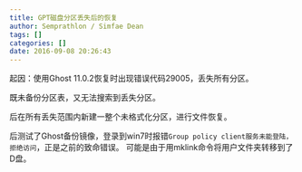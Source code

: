 ```yaml
---
title: GPT磁盘分区丢失后的恢复
author: Semprathlon / Simfae Dean
tags: []
categories: []
date: 2016-09-08 20:26:43
---
```

起因：使用Ghost 11.0.2恢复时出现错误代码29005，丢失所有分区。

既未备份分区表，又无法搜索到丢失分区。

后在所有丢失范围内新建一整个未格式化分区，进行文件恢复。

后测试了Ghost备份镜像，登录到win7时报错`Group policy client服务未能登陆，拒绝访问`，正是之前的致命错误。
可能是由于用mklink命令将用户文件夹转移到了D盘。